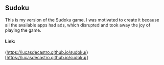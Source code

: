 ## Sudoku

This is my version of the Sudoku game. I was motivated to create it because all the available apps had ads, which disrupted and took away the joy of playing the game.

#### Link:

(https://lucasdecastro.github.io/sudoku/)[https://lucasdecastro.github.io/sudoku/]

